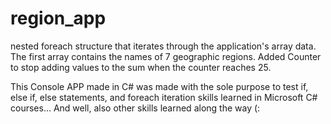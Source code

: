 # region_app
nested foreach structure that iterates through the application's array data. The first array contains the names of 7 geographic regions. Added Counter to stop adding values to the sum when the counter reaches 25.

This Console APP made in C# was made with the sole purpose to test if, else if, else statements, and foreach iteration skills learned in Microsoft C# courses... And well, also other skills learned along the way (:
